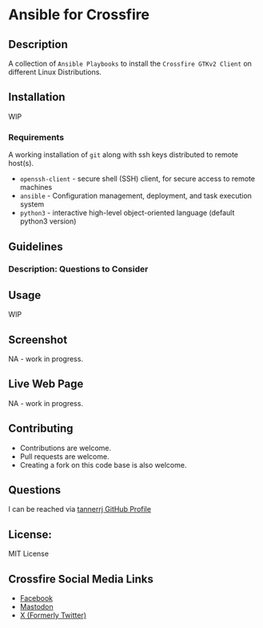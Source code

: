 # Ansible for Crossfire

## Description

A collection of `Ansible Playbooks` to install the `Crossfire GTKv2 Client` on different Linux Distributions.

## Installation

WIP

### Requirements

A working installation of `git` along with ssh keys distributed to remote host(s).

 * `openssh-client` - secure shell (SSH) client, for secure access to remote machines
 * `ansible` - Configuration management, deployment, and task execution system
 * `python3` - interactive high-level object-oriented language (default python3 version)

## Guidelines

### Description: Questions to Consider


## Usage

WIP

## Screenshot

NA - work in progress.

## Live Web Page

NA - work in progress.

## Contributing

 * Contributions are welcome.
 * Pull requests are welcome.
 * Creating a fork on this code base is also welcome.

## Questions

I can be reached via [tannerrj GitHub Profile](https://github.com/tannerrj)

## License:

MIT License

## Crossfire Social Media Links

 * [Facebook](https://www.facebook.com/crossfireproject/)
 * [Mastodon](https://mastodon.social/@crossfiremrpg)
 * [X (Formerly Twitter)](https://twitter.com/crossfiremrpg/)
